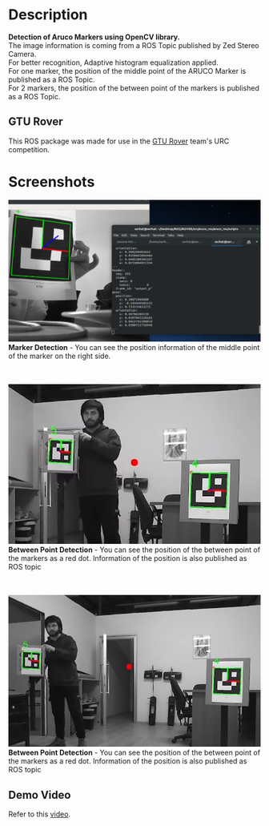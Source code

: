 # Description
**Detection of Aruco Markers using OpenCV library.**         
The image information is coming from a ROS Topic published by Zed Stereo Camera.   
For better recognition, Adaptive histogram equalization applied.   
For one marker, the position of the middle point of the ARUCO Marker is published as a ROS Topic.  
For 2 markers, the position of the between point of the markers is published as a ROS Topic.

## GTU Rover
This ROS package was made for use in the [GTU Rover](https://youtu.be/uv-LEvk_AX8?t=205) team's URC competition.  


# Screenshots
![Marker Detection](images/3.png)
**Marker Detection** - You can see the position information of the middle point of the marker on the right side.   
<br /> <br />

![Between Point Detection - Close](images/1.png)  
**Between Point Detection** - You can see the position of the between point of the markers as a red dot. Information of the position is also published as ROS topic  
<br /> <br />


![Between Point Detection - Far](images/2.png)  
**Between Point Detection** - You can see the position of the between point of the markers as a red dot. Information of the position is also published as ROS topic  


## Demo Video

Refer to this [video](https://youtu.be/ziW41AHA-24).
